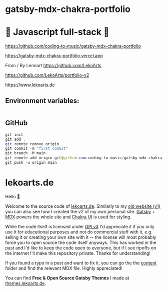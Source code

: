 # gatsby-mdx-chakra-portfolio

# 🚀 Javascript full-stack 🚀


https://github.com/coding-to-music/gatsby-mdx-chakra-portfolio

https://gatsby-mdx-chakra-portfolio.vercel.app

From / By Lennart https://github.com/LekoArts

https://github.com/LekoArts/portfolio-v2

https://www.lekoarts.de
## Environment variables:

```java

```

## GitHub

```java
git init
git add .
git remote remove origin
git commit -m "first commit"
git branch -M main
git remote add origin git@github.com:coding-to-music/gatsby-mdx-chakra-portfolio.git
git push -u origin main
```


# lekoarts.de

Hello 👋

Welcome to the source code of [lekoarts.de](https://www.lekoarts.de). Similarly to my [old website (v1)](https://github.com/LekoArts/portfolio) you can also see how I created the _v2_ of my own personal site. [Gatsby](http://gatsbyjs.com/) + [MDX](https://mdxjs.com/) powers the whole site and [Chakra UI](https://chakra-ui.com/) is used for styling.

While the code itself is licensed under [GPLv3](./LICENSE) I'd appreciate it if you only use it for educational purposes and not do commercial stuff with it, e.g. selling it or creating your own site with it -- the license will most probably force you to open source the code itself anyways. This has worked in the past and I'd like to keep the code open to everyone, but if I see ripoffs on the internet I'll make this repository private. Thanks for understanding!

If you found a typo in a post and want to fix it, you can go the the [content](./www/content) folder and find the relevant MDX file. Highly appreciated!

You can find **Free & Open Source Gatsby Themes** I made at [themes.lekoarts.de](https://themes.lekoarts.de/).
